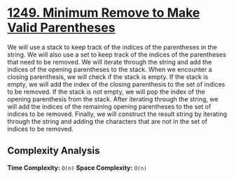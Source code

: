 # [1249. Minimum Remove to Make Valid Parentheses](https://leetcode.com/problems/minimum-remove-to-make-valid-parentheses/)

We will use a stack to keep track of the indices of the parentheses in the string. We will also use a set to keep track of the indices of the parentheses that need to be removed. We will iterate through the string and add the indices of the opening parentheses to the stack. When we encounter a closing parenthesis, we will check if the stack is empty. If the stack is empty, we will add the index of the closing parenthesis to the set of indices to be removed. If the stack is not empty, we will pop the index of the opening parenthesis from the stack. After iterating through the string, we will add the indices of the remaining opening parentheses to the set of indices to be removed. Finally, we will construct the result string by iterating through the string and adding the characters that are not in the set of indices to be removed.

## Complexity Analysis
**Time Complexity:** `O(n)`
**Space Complexity:** `O(n)`
